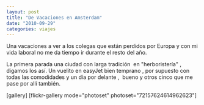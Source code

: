```yaml
---
layout: post
title: "De Vacaciones en Amsterdam"
date: "2010-09-29"
categories: viajes
---
```


Una vacaciones a ver a los colegas que están perdidos por Europa y con mi vida laboral no me da tiempo ir durante el resto del año.

La primera parada una ciudad con larga tradición  en "herboristería" , digamos los así. Un vuelito en easyJet bien temprano , por supuesto con todas las comodidades y un día por delante ,  bueno y otros cinco que me pase por allí también.

\[gallery\] \[flickr-gallery mode="photoset" photoset="72157624614962623"\]
